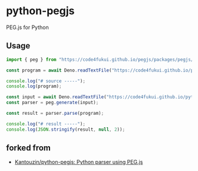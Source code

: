 # python-pegjs

PEG.js for Python

## Usage

```JavaScript
import { peg } from "https://code4fukui.github.io/pegjs/packages/pegjs/lib/peg.js";

const program = await Deno.readTextFile("https://code4fukui.github.io/pytho-pegjs/test/test.py");

console.log("# source -----");
console.log(program);

const input = await Deno.readTextFile("https://code4fukui.github.io/pytho-pegjs/src/peg/python.pegjs");
const parser = peg.generate(input);

const result = parser.parse(program);

console.log("# result -----");
console.log(JSON.stringify(result, null, 2));

```

## forked from

- [Kantouzin/python-pegjs: Python parser using PEG.js](https://github.com/Kantouzin/python-pegjs)
